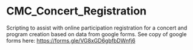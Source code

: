 # CMC_Concert_Registration
Scripting to assist with online participation registration for a concert and program creation based on data from google forms.
See copy of google forms here: https://forms.gle/VG8xGD6gbfbDWnfj6
